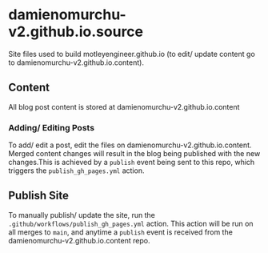 # damienomurchu-v2.github.io.source

Site files used to build motleyengineer.github.io (to edit/ update content go to damienomurchu-v2.github.io.content).


## Content

All blog post content is stored at damienomurchu-v2.github.io.content


### Adding/ Editing Posts

To add/ edit a post, edit the files on damienomurchu-v2.github.io.content. Merged content changes will result in the blog being published with the new changes.This is achieved by a `publish` event being sent to this repo, which triggers the `publish_gh_pages.yml` action.


## Publish Site

To manually publish/ update the site, run the `.github/workflows/publish_gh_pages.yml` action. This action will be run on all merges to `main`, and anytime a `publish` event is received from the damienomurchu-v2.github.io.content repo.